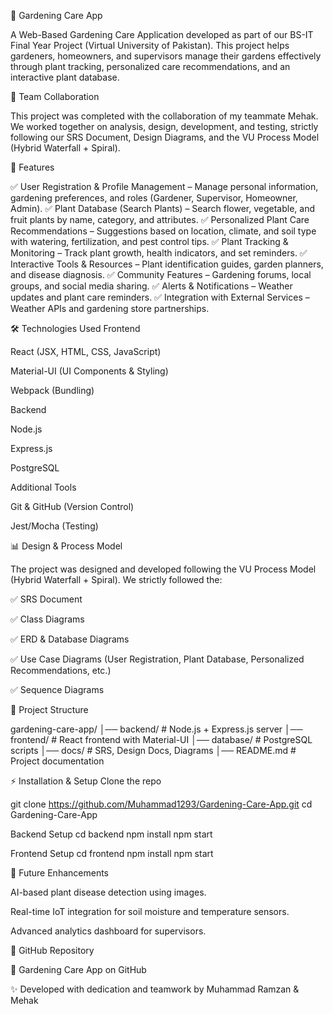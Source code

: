 🌱 Gardening Care App

A Web-Based Gardening Care Application developed as part of our BS-IT Final Year Project (Virtual University of Pakistan). This project helps gardeners, homeowners, and supervisors manage their gardens effectively through plant tracking, personalized care recommendations, and an interactive plant database.

👥 Team Collaboration

This project was completed with the collaboration of my teammate Mehak. We worked together on analysis, design, development, and testing, strictly following our SRS Document, Design Diagrams, and the VU Process Model (Hybrid Waterfall + Spiral).

🚀 Features

✅ User Registration & Profile Management – Manage personal information, gardening preferences, and roles (Gardener, Supervisor, Homeowner, Admin).
✅ Plant Database (Search Plants) – Search flower, vegetable, and fruit plants by name, category, and attributes.
✅ Personalized Plant Care Recommendations – Suggestions based on location, climate, and soil type with watering, fertilization, and pest control tips.
✅ Plant Tracking & Monitoring – Track plant growth, health indicators, and set reminders.
✅ Interactive Tools & Resources – Plant identification guides, garden planners, and disease diagnosis.
✅ Community Features – Gardening forums, local groups, and social media sharing.
✅ Alerts & Notifications – Weather updates and plant care reminders.
✅ Integration with External Services – Weather APIs and gardening store partnerships.

🛠️ Technologies Used
Frontend

React (JSX, HTML, CSS, JavaScript)

Material-UI (UI Components & Styling)

Webpack (Bundling)

Backend

Node.js

Express.js

PostgreSQL

Additional Tools

Git & GitHub (Version Control)

Jest/Mocha (Testing)

📊 Design & Process Model

The project was designed and developed following the VU Process Model (Hybrid Waterfall + Spiral).
We strictly followed the:

✅ SRS Document

✅ Class Diagrams

✅ ERD & Database Diagrams

✅ Use Case Diagrams (User Registration, Plant Database, Personalized Recommendations, etc.)

✅ Sequence Diagrams


📂 Project Structure

gardening-care-app/
│── backend/         # Node.js + Express.js server
│── frontend/        # React frontend with Material-UI
│── database/        # PostgreSQL scripts
│── docs/            # SRS, Design Docs, Diagrams
│── README.md        # Project documentation


⚡ Installation & Setup
Clone the repo

git clone https://github.com/Muhammad1293/Gardening-Care-App.git
cd Gardening-Care-App

Backend Setup
cd backend
npm install
npm start


Frontend Setup
cd frontend
npm install
npm start


🎯 Future Enhancements

AI-based plant disease detection using images.

Real-time IoT integration for soil moisture and temperature sensors.

Advanced analytics dashboard for supervisors.


📌 GitHub Repository

🔗 Gardening Care App on GitHub

✨ Developed with dedication and teamwork by Muhammad Ramzan & Mehak

